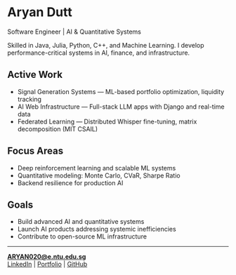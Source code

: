 # Aryan Dutt  
Software Engineer | AI & Quantitative Systems

Skilled in Java, Julia, Python, C++, and Machine Learning. I develop performance-critical systems in AI, finance, and infrastructure.

## Active Work
- Signal Generation Systems — ML-based portfolio optimization, liquidity tracking  
- AI Web Infrastructure — Full-stack LLM apps with Django and real-time data  
- Federated Learning — Distributed Whisper fine-tuning, matrix decomposition (MIT CSAIL)

## Focus Areas
- Deep reinforcement learning and scalable ML systems  
- Quantitative modeling: Monte Carlo, CVaR, Sharpe Ratio  
- Backend resilience for production AI

## Goals
- Build advanced AI and quantitative systems  
- Launch AI products addressing systemic inefficiencies  
- Contribute to open-source ML infrastructure

---
**ARYAN020@e.ntu.edu.sg**  
[LinkedIn](<https://www.linkedin.com/in/aryan-dutt-/>) | [Portfolio](<https://aryand43.github.io/personal-website-/)>) | [GitHub](https://github.com/Aryand43)
